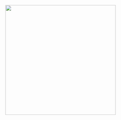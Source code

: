 

<p align="center">
  <img width="350" src="https://github.com/user-attachments/assets/e7b80236-7688-40e9-8b2b-9f17133a07b1">
</p>
